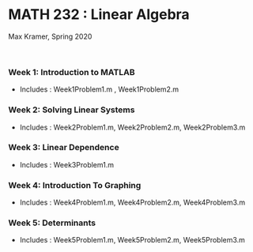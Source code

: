 # MATH 232 : Linear Algebra

Max Kramer, Spring 2020

&nbsp;

### Week 1: Introduction to MATLAB
- Includes : Week1Problem1.m , Week1Problem2.m

### Week 2: Solving Linear Systems
- Includes : Week2Problem1.m, Week2Problem2.m, Week2Problem3.m

### Week 3: Linear Dependence
- Includes : Week3Problem1.m

### Week 4: Introduction To Graphing
- Includes : Week4Problem1.m, Week4Problem2.m, Week4Problem3.m

### Week 5: Determinants
- Includes : Week5Problem1.m, Week5Problem2.m, Week5Problem3.m
